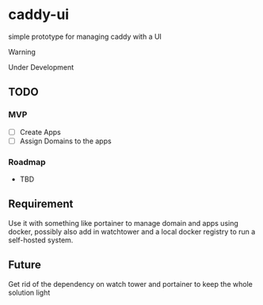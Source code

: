 # caddy-ui

simple prototype for managing caddy with a UI

> [!WARNING]
>
> Under Development

## TODO

### MVP

- [ ] Create Apps
- [ ] Assign Domains to the apps

### Roadmap

- TBD

## Requirement

Use it with something like portainer to manage domain and apps using docker, possibly also add in watchtower and a local docker registry to run a self-hosted system.

## Future

Get rid of the dependency on watch tower and portainer to keep the whole solution light
